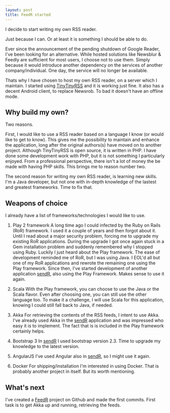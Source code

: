 ```yaml
---
layout: post
title: FeedR started
---
```

I decide to start writing my own RSS reader. 

Just because I can. 
Or at least it is something I should be able to do.

Ever since the announcement of the pending shutdown of Google Reader, I've been looking for an alternative. While hosted solutions like Newsblur & Feedly are sufficient for most users, I choose not to use them. Simply because it would introduce another dependency on the services of another company/individual. One day, the service will no longer be available.

Thats why I have chosen to host my own RSS reader, on a server which I maintain. I started using [TinyTinyRSS](http://tt-rss.org/redmine/projects/tt-rss) and it is working just fine. It also has a decent Android client, to replace Newsrob. To bad it doesn't have an offline mode.


Why build my own?
-------------
Two reasons.

First, I would like to use a RSS reader based on a language I know (or would like to get to know). This gives me the possibility to maintain and enhance the application, long after the original authors(s) have moved on to another project. Although TinyTinyRSS is open source, it is written in PHP. I have done some development work with PHP, but it is not something I particularly enjoyed. From a professional perspective, there isn't a lot of money the be made with having PHP skills.
This brings me to reason number two.

The second reason for writing my own RSS reader, is learning new skills. I'm a Java developer, but not one with in-depth knowledge of the lastest and greatest frameworks. Time to fix that.

Weapons of choice
-------------
I already have a list of frameworks/technologies I would like to use. 

1. Play 2 framework
  A long time ago I could infected by the Ruby on Rails (RoR) framework. I used it a couple of years and then forgot about it. Until I read about a major security problem, forcing me to upgrade my existing RoR applications. During the upgrade I got once again stuck in a Gem installation problem and suddenly remembered why I stopped using Ruby. Luckily I just heard about the Play framework. The ease of development reminded me of RoR, but I was using Java. I EOL'd all but one of my RoR applications and rewrote the remaining one using the Play framework. Since then, I've started development of another application [sendR](https://github.com/plamola/sendR), also using the Play Framework. Makes sense to use it again.

2. Scala
  With the Play framework, you can choose to use the Java or the Scala flavor. Even after choosing one, you can still use the other language too. To make it a challenge, I will use Scala for this application, knowing I could still fall back to Java, if needed.
  
3. Akka 
For retrieving the contents of the RSS feeds, I intent to use Akka. I've already used Akka in the [sendR](https://github.com/plamola/sendR) application and was impressed who easy it is to implement. The fact that is is included in the Play framework certainly helps.

4. Bootstrap 3
  In [sendR](https://github.com/plamola/sendR) I used bootstrap version 2.3. Time to upgrade my knowledge to the latest version.
  
5. AngularJS
  I've used Angular also in [sendR](https://github.com/plamola/sendR), so I might use it again.

6. Docker
	For shipping/installation I'm interested in using Docker. That is probably another project in itself. But its worth mentioning.

What's next
--------
I've created a [FeedR](https://github.com/plamola/FeedR) project on Github and made the first commits. First task is to get Akka up and running, retrieving the feeds.
